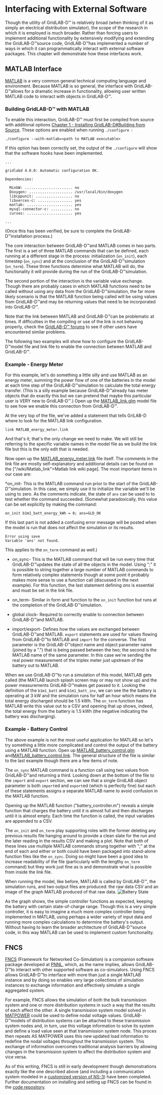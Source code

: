 # Interfacing with External Software

Though the utility of GridLAB-D™ is relatively broad (when thinking of it as simply an electrical distribution simulator), the scope of the research in which it is employed is much broader. Rather than forcing users to implement additional functionality by extensively modifying and extending the GridLAB-D™source code, GridLAB-D™has implemented a number of ways in which it can programmatically interact with external software packages. This chapter will demonstrate how these interfaces work.

## MATLAB Interface

[MATLAB](http://www.mathworks.com/products/matlab/) is a very common general technical computing language and environment. Because MATLAB is so general, the interface with GridLAB-D™allows for a dramatic increase in functionality, allowing user written MATLAB code to interact with objects in GridLAB-D™.

### Building GridLAB-D™ with MATLAB

To enable this interaction, GridLAB-D™ must first be compiled from source with additional options [Chapter 1 - Installing GridLAB-D#Building from Source]("Installing_GridLAB-D#Building_from_Source). These options are enabled when running `./configure `:

```
./configure --with-matlab=<path to MATLAB executable>
```

If this option has been correctly set, the output of the `./configure` will show that the software hooks have been implemented.

```
...

gridlabd 4.0.0: Automatic configuration OK.

Dependencies:

  MinGW: ...................... no
  Doxygen: .................... /usr/local/bin/doxygen
  libcppunit: ................. no
  libxerces-c: ................ yes
  matlab: ..................... yes
  mysql-connector-c: .......... no
  curses: ..................... yes

...
```

(Once this has been verified, be sure to complete the GridLAB-D™installation process.)

The core interaction between GridLAB-D™and MATLAB comes in two parts. The first is a set of three MATLAB commands that can be defined, each running at a different stage in the process: initialization (`on_init`), each timestep (`on_sync`) and at the conclusion of the GridLAB-D™simulation (`on_term`). These three functions determine what MATLAB will do, the functionality it will provide during the run of the GridLAB-D™simulation. 

The second portion of the interaction is the variable value exchange. Though there are probably cases in which MATLAB functions need to be called without using any data from the GridLAB-D™simulation, the far more likely scenario is that the MATLAB function being called will be using values from GridLAB-D™and may be returning values that need to be incorporated into GridLAB-D™. 

Note that the link between MATLAB and GridLAB-D™can be problematic at times. If difficulties in the compiling or use of the link is not behaving properly, check the [GridLAB-D™ forums](https://sourceforge.net/p/gridlab-d/discussion/842562/) to see if other users have encountered similar problems.

The following two examples will show how to configure the GridLAB-D™model file and link file to enable the connection between MATLAB and GridLAB-D™.

### Example - Energy Meter

For this example, let's do something a little silly and use MATLAB as an energy meter, summing the power flow of one of the batteries in the model at each time step of the GridLAB-D™simulation to calculate the total energy transfer. (This is a silly example because GridLAB-D™already has meter objects that do exactly this but we can pretend that maybe this particular user is VERY new to GridLAB-D™.) Open up the [MATLAB_link.glm](https://github.com/gridlab-d/course/blob/master/Tutorial/Chapter%209%20-%20Interfacing%20with%20External%20Software/MATLAB%20Link/MATLAB_link) model file to see how we enable this connection from GridLAB-D™.

At the very top of the file, we've added a statement that tells GriLAB-D where to look for the MATLAB link configuration.

```
link MATLAB_energy_meter.link
```

And that's it; that's the only change we need to make. We will still be referring to the specific variable names in the model file as we build the link file but this is the only edit that is needed.

Now open up the [MATLAB_energy_meter.link](https://github.com/gridlab-d/course/blob/master/Tutorial/Chapter%209%20-%20Interfacing%20with%20External%20Software/MATLAB%20Link/MATLAB_energy_meter.link) file itself. The comments in the link file are mostly self-explanatory and additional details can be found on the ["/wiki/Matlab_link">Matlab link wiki page]. The most important items in our case are:

*on_init-  This is the MATLAB command run prior to the start of the GridLAB-D™simulation. In this case, we simply use it to initialize the variable we'll be using to zero. As the comments indicate, the state of `ans` can be used to to test whether the command succeeded. (Somewhat paradoxically, this value can be set explicitly by making the command:
```
on_init b1m1_batt_energy_kWh = 0; ans=GLD_OK
```

If this last part is not added a confusing error message will be posted when the model is run that does not affect the simulation or its results.

```
Error using save
Variable 'ans' not found.
```

This applies to the `on_term` command as well.)

* on_sync-  This is the MATLAB command that will be run every time that GridLAB-D™updates the state of all the objects in the model. Using ";" it is possible to string together a large number of MATLAB commands to form relatively complex statements though at some point it probably makes more sense to use a function call (discussed in the next example). For this function, the last statement defining *ans* is essential and must be set in the link file.

* on_term-  Similar in form and function to the `on_init` function but runs at the completion of the GridLAB-D™simulation.

* global clock-  Required to correctly enable to connection between GridLAB-D™and MATLAB.

* import/export-  Defines how the values are exchanged between GridLAB-D™and MATLAB. `export` statements are used for values flowing from GridLAB-D™to MATLAB and `import` for the converse. The first parameter is the GridLAB-D™object name and object parameter name (joined by a ".")  that is being passed between the two; the second is the MATLAB name of the same parameter. In this case we're sending the real power measurement of the triplex meter just upstream of the battery out to MATLAB.

When we use GridLAB-D™to run a simulation of this model, MATLAB gets called (the MATLAB launch splash screen may or may not show up) and the power measurements GridLAB-D™makes get passed to it. Looking the definition of the `b1m1_batt` and `b1m1_batt_inv`, we can see the the battery is operating at 3 kW and the simulation runs for half an hour which means the total energy discharged should be 1.5 kWh. The `on_term` function has MATLAB write this value out to a CSV and opening that up shows, indeed, the total energy from the battery is 1.5 kWh (the negative indicating the battery was discharging).

### Example - Battery Control

The above example is not the most useful application for MATLAB so let's try something a little more complicated and control the output of the battery using a MATLAB function. Open up [MATLAB_battery_control.glm](https://github.com/gridlab-d/course/blob/master/Tutorial/Chapter%209%20-%20Interfacing%20with%20External%20Software/MATLAB%20Link/MATLAB_battery_control) and[MATLAB_battery_control.link](https://github.com/gridlab-d/course/blob/master/Tutorial/Chapter%209%20-%20Interfacing%20with%20External%20Software/MATLAB%20Link/MATLAB_battery_control.link). The general structure of the file is similar to the last example though there are a few items of note.

The `on_sync` MATLAB command is a function call using two values from GridLAB-D™and returning a third. Looking down at the bottom of the file to the `import` and `export` section, we can see that a single GridLAB object parameter is both `import`ed and `export`ed (which is perfectly fine) but each of these statements assigns a separate MATLAB name to avoid confusion in the MATLAB function. 

Opening up the MATLAB function ("battery_controller.m") reveals a simple function that charges the battery until it is almost full and then discharges until it is almost empty. Each time the function is called, the input variables are appended to a CSV.

The `on_init` and `on_term` play supporting roles with the former deleting any previous results file hanging around to provide a clean slate for the run and the later reading in the results CSV and making a plot. Note that both of these lines use multiple MATLAB commands strung together with ";" at the end of each and either or both could have been packaged into stand-alone function files like the `on_sync`. Doing so might have been a good idea to increase readability of the file (particularly with the lengthy `on_term` command) but they work just fine as is and demonstrate what is possible from inside the link file.

When running the model, like before, MATLAB is called by GridLAB-D™, the simulation runs, and two output files are produced: the raw data CSV and an image of the graph MATLAB produced of that raw data.
![Battery State](/images\800px-Battery_State.png)

As the graph shows, the simple controller functions as expected, keeping the battery with certain state-of-charge range. Though this is a very simple controller, it is easy to imagine a much more complex controller being implemented in MATLAB, using perhaps a wider variety of input data and running more complex calculations to determine the battery's output. Without having to learn the broader architecture of GridLAB-D™source code, in this way MATLAB can be used to implement custom functionality.

## FNCS

[FNCS](https://github.com/FNCS) (Framework for Networked Co-Simulation) is a companion software package developed at [PNNL](http://www.pnnl.gov), which, as the name implies, allows GridLAB-D™to interact with other supported software as co-simulators. Using FNCS allows GridLAB-D™to interface with more than just a single MATLAB instance and by doing so enables very large collections of simulation instances to exchange information and effectively simulate a single aggregated system.

For example, FNCS allows the simulation of both the bulk transmission system and one or more distribution systems in such a way that the results of each affect the other. A single transmission system model solved in [MATPOWER](http://www.pserc.cornell.edu/matpower/) could be used to define nodal voltage values. GridLAB-D™models of distribution systems can be attached to these transmission system nodes and, in turn, use this voltage information to solve its system and define a load value seen at that transmission system node. This proces then repeats AS MATPOWER uses this new updated load information to redefine the nodal voltages throughout the transmission system. This exchange of information overcomes traditional analysis barriers by allowing changes in the transmission system to affect the distribution system and vice versa.

As of this writing, FNCS is still in early development though demonstrations exactly like the one described above (and including a communication system modeled in a [customized version of NS-3](https://github.com/FNCS/ns-3.24)) have been completed. Further documentation on installing and setting up FNCS can be found in the [code repository](https://github.com/FNCS/fncs). 
